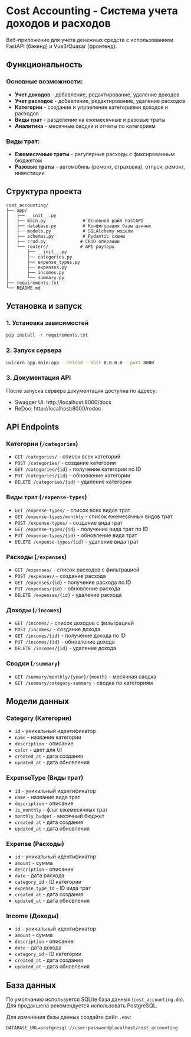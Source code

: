 # Cost Accounting - Система учета доходов и расходов

Веб-приложение для учета денежных средств с использованием FastAPI (бэкенд) и Vue3/Quasar (фронтенд).

## Функциональность

### Основные возможности:
- **Учет доходов** - добавление, редактирование, удаление доходов
- **Учет расходов** - добавление, редактирование, удаление расходов
- **Категории** - создание и управление категориями доходов и расходов
- **Виды трат** - разделение на ежемесячные и разовые траты
- **Аналитика** - месячные сводки и отчеты по категориям

### Виды трат:
- **Ежемесячные траты** - регулярные расходы с фиксированным бюджетом
- **Разовые траты** - автомобиль (ремонт, страховка), отпуск, ремонт, инвестиции

## Структура проекта

```
cost_accounting/
├── app/
│   ├── __init__.py
│   ├── main.py              # Основной файл FastAPI
│   ├── database.py          # Конфигурация базы данных
│   ├── models.py            # SQLAlchemy модели
│   ├── schemas.py           # Pydantic схемы
│   ├── crud.py             # CRUD операции
│   └── routers/            # API роутеры
│       ├── __init__.py
│       ├── categories.py
│       ├── expense_types.py
│       ├── expenses.py
│       ├── incomes.py
│       └── summary.py
├── requirements.txt
└── README.md
```

## Установка и запуск

### 1. Установка зависимостей

```bash
pip install -r requirements.txt
```

### 2. Запуск сервера

```bash
uvicorn app.main:app --reload --host 0.0.0.0 --port 8000
```

### 3. Документация API

После запуска сервера документация доступна по адресу:
- Swagger UI: http://localhost:8000/docs
- ReDoc: http://localhost:8000/redoc

## API Endpoints

### Категории (`/categories`)
- `GET /categories/` - список всех категорий
- `POST /categories/` - создание категории
- `GET /categories/{id}` - получение категории по ID
- `PUT /categories/{id}` - обновление категории
- `DELETE /categories/{id}` - удаление категории

### Виды трат (`/expense-types`)
- `GET /expense-types/` - список всех видов трат
- `GET /expense-types/monthly` - список ежемесячных видов трат
- `POST /expense-types/` - создание вида трат
- `GET /expense-types/{id}` - получение вида трат по ID
- `PUT /expense-types/{id}` - обновление вида трат
- `DELETE /expense-types/{id}` - удаление вида трат

### Расходы (`/expenses`)
- `GET /expenses/` - список расходов с фильтрацией
- `POST /expenses/` - создание расхода
- `GET /expenses/{id}` - получение расхода по ID
- `PUT /expenses/{id}` - обновление расхода
- `DELETE /expenses/{id}` - удаление расхода

### Доходы (`/incomes`)
- `GET /incomes/` - список доходов с фильтрацией
- `POST /incomes/` - создание дохода
- `GET /incomes/{id}` - получение дохода по ID
- `PUT /incomes/{id}` - обновление дохода
- `DELETE /incomes/{id}` - удаление дохода

### Сводки (`/summary`)
- `GET /summary/monthly/{year}/{month}` - месячная сводка
- `GET /summary/category-summary` - сводка по категориям

## Модели данных

### Category (Категории)
- `id` - уникальный идентификатор
- `name` - название категории
- `description` - описание
- `color` - цвет для UI
- `created_at` - дата создания
- `updated_at` - дата обновления

### ExpenseType (Виды трат)
- `id` - уникальный идентификатор
- `name` - название вида трат
- `description` - описание
- `is_monthly` - флаг ежемесячных трат
- `monthly_budget` - месячный бюджет
- `created_at` - дата создания
- `updated_at` - дата обновления

### Expense (Расходы)
- `id` - уникальный идентификатор
- `amount` - сумма
- `description` - описание
- `date` - дата расхода
- `category_id` - ID категории
- `expense_type_id` - ID вида трат
- `created_at` - дата создания
- `updated_at` - дата обновления

### Income (Доходы)
- `id` - уникальный идентификатор
- `amount` - сумма
- `description` - описание
- `date` - дата дохода
- `category_id` - ID категории
- `created_at` - дата создания
- `updated_at` - дата обновления

## База данных

По умолчанию используется SQLite база данных (`cost_accounting.db`). 
Для продакшена рекомендуется использовать PostgreSQL.

Для изменения базы данных создайте файл `.env`:
```
DATABASE_URL=postgresql://user:password@localhost/cost_accounting
``` 